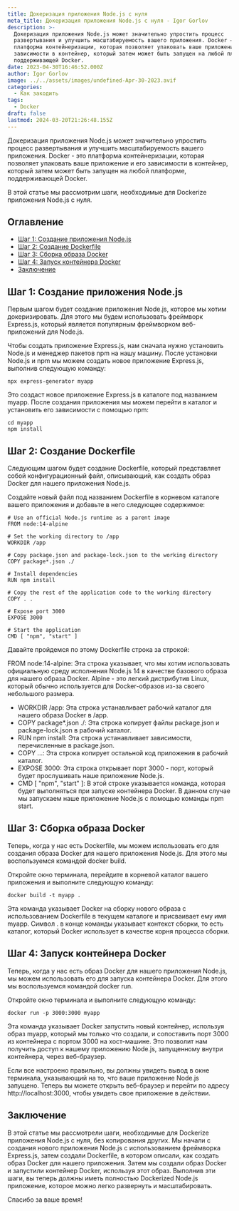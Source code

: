 ```yaml
---
title: Докеризация приложения Node.js с нуля
meta_title: Докеризация приложения Node.js с нуля - Igor Gorlov
description: >-
  Докеризация приложения Node.js может значительно упростить процесс
  развертывания и улучшить масштабируемость вашего приложения. Docker – это
  платформа контейнеризации, которая позволяет упаковать ваше приложение и его
  зависимости в контейнер, который затем может быть запущен на любой платформе,
  поддерживающей Docker.
date: 2023-04-30T16:46:52.000Z
author: Igor Gorlov
image: ../../assets/images/undefined-Apr-30-2023.avif
categories:
  - Как закодить
tags:
  - Docker
draft: false
lastmod: 2024-03-20T21:26:48.155Z
---
```


Докеризация приложения Node.js может значительно упростить процесс развертывания и улучшить масштабируемость вашего приложения. Docker - это платформа контейнеризации, которая позволяет упаковать ваше приложение и его зависимости в контейнер, который затем может быть запущен на любой платформе, поддерживающей Docker.

В этой статье мы рассмотрим шаги, необходимые для Dockerize приложения Node.js с нуля.

<!-- wp:rank-math/toc-block {"title":"Оглавление","headings":[{"key":"ecc22f7b-3ad1-4edd-998c-440e9bfc1046","content":"Шаг 1: Создание приложения Node.js","level":2,"link":"#шаг-1-создание-приложения-node-js","disable":false,"isUpdated":false,"isGeneratedLink":true},{"key":"9c5e9cd7-f366-4b32-aa0b-5cfef163118f","content":"Шаг 2: Создание Dockerfile","level":2,"link":"#шаг-2-создание-dockerfile","disable":false,"isUpdated":false,"isGeneratedLink":true},{"key":"04eaf06d-00ef-4375-a12e-80f75d00bfdc","content":"Шаг 3: Сборка образа Docker","level":2,"link":"#шаг-3-сборка-образа-docker","disable":false,"isUpdated":false,"isGeneratedLink":true},{"key":"0bdb1b50-3015-4fe7-8ad2-a73b890772e5","content":"Шаг 4: Запуск контейнера Docker","level":2,"link":"#шаг-4-запуск-контейнера-docker","disable":false,"isUpdated":false,"isGeneratedLink":true},{"key":"1a502d61-a78d-47f8-9951-d36f854c13f8","content":"Заключение","level":2,"link":"#заключение","disable":false,"isUpdated":false,"isGeneratedLink":true}],"listStyle":"ul"} -->
<div class="wp-block-rank-math-toc-block" id="rank-math-toc"><h2>Оглавление</h2><nav><ul><li class=""><a href="#шаг-1-создание-приложения-node-js">Шаг 1: Создание приложения Node.js</a></li><li class=""><a href="#шаг-2-создание-dockerfile">Шаг 2: Создание Dockerfile</a></li><li class=""><a href="#шаг-3-сборка-образа-docker">Шаг 3: Сборка образа Docker</a></li><li class=""><a href="#шаг-4-запуск-контейнера-docker">Шаг 4: Запуск контейнера Docker</a></li><li class=""><a href="#заключение">Заключение</a></li></ul></nav></div>
<!-- /wp:rank-math/toc-block -->

<h2 class="wp-block-heading" id="шаг-1-создание-приложения-node-js">Шаг 1: Создание приложения Node.js</h2>

Первым шагом будет создание приложения Node.js, которое мы хотим докеризировать. Для этого мы будем использовать фреймворк Express.js, который является популярным фреймворком веб-приложений для Node.js.

Чтобы создать приложение Express.js, нам сначала нужно установить Node.js и менеджер пакетов npm на нашу машину. После установки Node.js и npm мы можем создать новое приложение Express.js, выполнив следующую команду:

<!-- wp:code -->
<pre class="wp-block-code"><code lang="javascript" class="language-javascript">npx express-generator myapp
</code></pre>
<!-- /wp:code -->

Это создаст новое приложение Express.js в каталоге под названием myapp. После создания приложения мы можем перейти в каталог и установить его зависимости с помощью npm:

<!-- wp:code -->
<pre class="wp-block-code"><code lang="javascript" class="language-javascript">cd myapp
npm install
</code></pre>
<!-- /wp:code -->

<h2 class="wp-block-heading" id="шаг-2-создание-dockerfile">Шаг 2: Создание Dockerfile</h2>

Следующим шагом будет создание Dockerfile, который представляет собой конфигурационный файл, описывающий, как создать образ Docker для нашего приложения Node.js.

Создайте новый файл под названием Dockerfile в корневом каталоге вашего приложения и добавьте в него следующее содержимое:

<!-- wp:code -->
<pre class="wp-block-code"><code lang="javascript" class="language-javascript"># Use an official Node.js runtime as a parent image
FROM node:14-alpine

# Set the working directory to /app
WORKDIR /app

# Copy package.json and package-lock.json to the working directory
COPY package*.json ./

# Install dependencies
RUN npm install

# Copy the rest of the application code to the working directory
COPY . .

# Expose port 3000
EXPOSE 3000

# Start the application
CMD [ "npm", "start" ]
</code></pre>
<!-- /wp:code -->

Давайте пройдемся по этому Dockerfile строка за строкой:

FROM node:14-alpine: Эта строка указывает, что мы хотим использовать официальную среду исполнения Node.js 14 в качестве базового образа для нашего образа Docker. Alpine - это легкий дистрибутив Linux, который обычно используется для Docker-образов из-за своего небольшого размера.

<!-- wp:list -->
<ul><!-- wp:list-item -->
<li>WORKDIR /app: Эта строка устанавливает рабочий каталог для нашего образа Docker в /app.</li>
<!-- /wp:list-item -->

<!-- wp:list-item -->
<li>COPY package*.json ./: Эта строка копирует файлы package.json и package-lock.json в рабочий каталог.</li>
<!-- /wp:list-item -->

<!-- wp:list-item -->
<li>RUN npm install: Эта строка устанавливает зависимости, перечисленные в package.json.</li>
<!-- /wp:list-item -->

<!-- wp:list-item -->
<li>COPY ...: Эта строка копирует остальной код приложения в рабочий каталог.</li>
<!-- /wp:list-item -->

<!-- wp:list-item -->
<li>EXPOSE 3000: Эта строка открывает порт 3000 - порт, который будет прослушивать наше приложение Node.js.</li>
<!-- /wp:list-item -->

<!-- wp:list-item -->
<li>CMD [ "npm", "start" ]: В этой строке указывается команда, которая будет выполняться при запуске контейнера Docker. В данном случае мы запускаем наше приложение Node.js с помощью команды npm start.</li>
<!-- /wp:list-item --></ul>
<!-- /wp:list -->

<h2 class="wp-block-heading" id="шаг-3-сборка-образа-docker">Шаг 3: Сборка образа Docker</h2>

Теперь, когда у нас есть Dockerfile, мы можем использовать его для создания образа Docker для нашего приложения Node.js. Для этого мы воспользуемся командой docker build.

Откройте окно терминала, перейдите в корневой каталог вашего приложения и выполните следующую команду:

<!-- wp:code -->
<pre class="wp-block-code"><code lang="javascript" class="language-javascript">docker build -t myapp .</code></pre>
<!-- /wp:code -->

Эта команда указывает Docker на сборку нового образа с использованием Dockerfile в текущем каталоге и присваивает ему имя myapp. Символ . в конце команды указывает контекст сборки, то есть каталог, который Docker использует в качестве корня процесса сборки.

<h2 class="wp-block-heading" id="шаг-4-запуск-контейнера-docker">Шаг 4: Запуск контейнера Docker</h2>

Теперь, когда у нас есть образ Docker для нашего приложения Node.js, мы можем использовать его для запуска контейнера Docker. Для этого мы воспользуемся командой docker run.

Откройте окно терминала и выполните следующую команду:

<!-- wp:code -->
<pre class="wp-block-code"><code lang="javascript" class="language-javascript">docker run -p 3000:3000 myapp</code></pre>
<!-- /wp:code -->

Эта команда указывает Docker запустить новый контейнер, используя образ myapp, который мы только что создали, и сопоставить порт 3000 из контейнера с портом 3000 на хост-машине. Это позволит нам получить доступ к нашему приложению Node.js, запущенному внутри контейнера, через веб-браузер.

Если все настроено правильно, вы должны увидеть вывод в окне терминала, указывающий на то, что ваше приложение Node.js запущено. Теперь вы можете открыть веб-браузер и перейти по адресу http://localhost:3000, чтобы увидеть свое приложение в действии.

<h2 class="wp-block-heading" id="заключение">Заключение</h2>

В этой статье мы рассмотрели шаги, необходимые для Dockerize приложения Node.js с нуля, без копирования других. Мы начали с создания нового приложения Node.js с использованием фреймворка Express.js, затем создали Dockerfile, в котором описали, как создать образ Docker для нашего приложения. Затем мы создали образ Docker и запустили контейнер Docker, используя этот образ. Выполнив эти шаги, вы теперь должны иметь полностью Dockerized Node.js приложение, которое можно легко развернуть и масштабировать.

Спасибо за ваше время!
